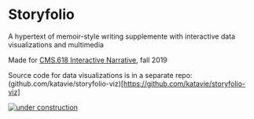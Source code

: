 # Storyfolio

A hypertext of memoir-style writing supplemente with interactive data visualizations and multimedia

Made for [CMS.618 Interactive Narrative](https://nickm.com/classes/interactive_narrative/2019_fall/), fall 2019

Source code for data visualizations is in a separate repo: (github.com/katavie/storyfolio-viz)[https://github.com/katavie/storyfolio-viz]

[![under construction](http://textfiles.com/underconstruction/Aurora2854imagesunderconstruction.gif)](http://textfiles.com/underconstruction/)
